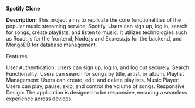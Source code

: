 **Spotify Clone**

**Description:**
This project aims to replicate the core functionalities of the popular music streaming service, Spotify. Users can sign up, log in, search for songs, create playlists, and listen to music. It utilizes technologies such as React.js for the frontend, Node.js and Express.js for the backend, and MongoDB for database management.

Features:

User Authentication: Users can sign up, log in, and log out securely.
Search Functionality: Users can search for songs by title, artist, or album.
Playlist Management: Users can create, edit, and delete playlists.
Music Player: Users can play, pause, skip, and control the volume of songs.
Responsive Design: The application is designed to be responsive, ensuring a seamless experience across devices.
